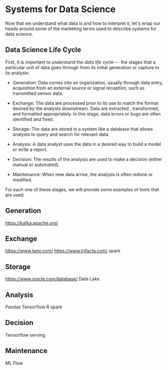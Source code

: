 # Systems for Data Science
Now that we understand what data is and how to interpret it, let's wrap our heads around some of the marketing terms used to describe systems for data science. 

## Data Science Life Cycle
First, it is important to understand the *data life cycle*--- the stages that a particular unit of data goes through from its initial generation or capture to its analysis:

- Generation: Data comes into an organization, usually through data entry, acquisition from an external source or signal reception, such as transmitted sensor data.

- Exchange: The data are processed prior to its use to match the format desired by the analysts downstream. Data are extracted , transformed, and formatted appropriately. In this stage, data errors or bugs are often identified and fixed.

- Storage: The data are stored in a system like a database that allows analysts to query and search for relevant data.

- Analysis: A data analyst uses the data in a desired way to build a model or write a report.

- Decision: The results of the analysis are used to make a decision (either manual or automated).

- Maintenance: When new data arrive, the analysis is often redone or modified.

For each one of these stages, we will provide some examples of tools that are used.

## Generation
https://kafka.apache.org/

## Exchange
https://www.tamr.com/
https://www.trifacta.com/
spark

## Storage
https://www.oracle.com/database/
Data Lake

## Analysis
Pandas
Tensorflow
R
spark

## Decision
Tensorflow serving

## Maintenance
ML Flow
